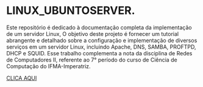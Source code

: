 # LINUX_UBUNTOSERVER.
Este repositório é dedicado à documentação completa da implementação de um servidor Linux, O objetivo deste projeto é fornecer um tutorial abrangente e detalhado sobre a configuração e implementação de diversos serviços em um servidor Linux, incluindo Apache, DNS, SAMBA, PROFTPD, DHCP e SQUID. Esse trabalho complementa a nota da disciplina de Redes de Computadores II, referente ao 7° período do curso de Ciência de Computação do IFMA-Imperatriz.

[CLICA AQUI]( https://github.com/toniellima/LINUX_UBUNTOSERVER/wiki)
